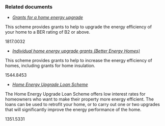 ###  Related documents

  * [ _Grants for a home energy upgrade_ ](/en/housing/housing-grants-and-schemes/grants-for-home-renovations-and-improvements/grants-for-a-home-energy-upgrade/)

This scheme provides grants to help to upgrade the energy efficiency of your
home to a BER rating of B2 or above.

1817.0032

  * [ _Individual home energy upgrade grants (Better Energy Homes)_ ](/en/housing/housing-grants-and-schemes/grants-for-home-renovations-and-improvements/better-energy-homes-scheme/)

This scheme provides grants to help to increase the energy efficiency of
homes, including grants for home insulation.

1544.8453

  * [ _Home Energy Upgrade Loan Scheme_ ](/en/housing/housing-grants-and-schemes/grants-for-home-renovations-and-improvements/home-energy-upgrade-loan-scheme/)

The Home Energy Upgrade Loan Scheme offers low interest rates for homeowners
who want to make their property more energy efficient. The loans can be used
to retrofit your home, or to carry out one or two upgrades that will
significantly improve the energy performance of the home.

1351.5331
